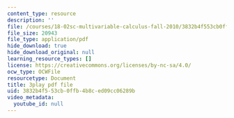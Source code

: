 ```yaml
---
content_type: resource
description: ''
file: /courses/18-02sc-multivariable-calculus-fall-2010/3832b4f553cb0ffb4b8ced09cc06289b_lCKxeRiBdjQ.pdf
file_size: 20943
file_type: application/pdf
hide_download: true
hide_download_original: null
learning_resource_types: []
license: https://creativecommons.org/licenses/by-nc-sa/4.0/
ocw_type: OCWFile
resourcetype: Document
title: 3play pdf file
uid: 3832b4f5-53cb-0ffb-4b8c-ed09cc06289b
video_metadata:
  youtube_id: null
---
```

